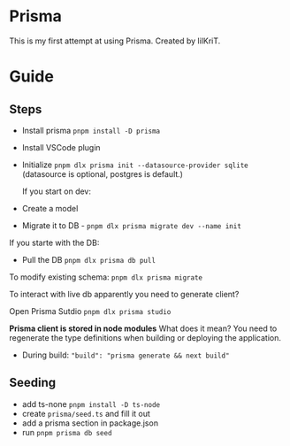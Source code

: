 # Prisma

This is my first attempt at using Prisma.
Created by lilKriT.

# Guide

## Steps

- Install prisma `pnpm install -D prisma`
- Install VSCode plugin
- Initialize `pnpm dlx prisma init --datasource-provider sqlite` (datasource is optional, postgres is default.)

  If you start on dev:

- Create a model
- Migrate it to DB - `pnpm dlx prisma migrate dev --name init`

If you starte with the DB:

- Pull the DB `pnpm dlx prisma db pull`

To modify existing schema: `pnpm dlx prisma migrate`

To interact with live db apparently you need to generate client?

Open Prisma Sutdio `pnpm dlx prisma studio`

**Prisma client is stored in node modules** What does it mean?
You need to regenerate the type definitions when building or deploying the application.

- During build: `"build": "prisma generate && next build"`

## Seeding

- add ts-none `pnpm install -D ts-node`
- create `prisma/seed.ts` and fill it out
- add a prisma section in package.json
- run `pnpm prisma db seed`
